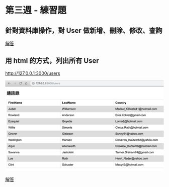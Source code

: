 # 第三週 - 練習題

## 針對資料庫操作，對 User 做新增、刪除、修改、查詢

[解答](https://github.com/alincode/2019-fcu-backend-dev/tree/master/practice/class5/sequelize-demo)

## 用 html 的方式，列出所有 User

<http://127.0.0.1:3000/users>

![](assets/practice-class6.png)

[解答](https://github.com/alincode/2019-fcu-backend-dev/tree/master/practice/class6/hbs-demo)
